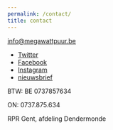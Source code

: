 ```yaml
---
permalink: /contact/
title: contact
---
```


info@megawattpuur.be

<div class="page__footer-follow">
  <ul class="social-icons">
    <li><a href="http://www.twitter.com/MegaWattPuur" rel="nofollow noopener noreferrer"><i class="fab fa-fw fa-twitter-square" aria-hidden="true"></i> Twitter</a></li>
    <li><a href="https://www.facebook.com/MegaWattPuur" rel="nofollow noopener noreferrer"><i class="fab fa-fw fa-facebook-square" aria-hidden="true"></i> Facebook</a></li>
    <li><a href="https://www.instagram.com/MegaWattPuur" rel="nofollow noopener noreferrer"><i class="fab fa-fw fa-instagram" aria-hidden="true"></i> Instagram</a></li>
    <li><a href="/nieuwsbrief/" rel="nofollow noopener noreferrer"><i class="fab fa-fw fa-twitch" aria-hidden="true"></i> nieuwsbrief</a></li> 
  </ul>
</div>

BTW: BE 0737857634

ON: 0737.875.634

RPR Gent, afdeling Dendermonde
